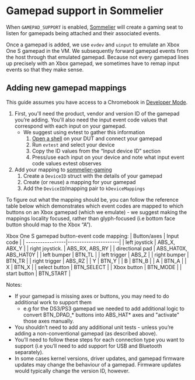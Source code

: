 # Gamepad support in Sommelier

When `GAMEPAD_SUPPORT` is enabled, [Sommelier](https://crsrc.org/o/src/platform2/vm_tools/sommelier/testing/sommelier-gaming.cc)
will create a gaming seat to listen for gamepads being attached and their associated events.

Once a gamepad is added, we use `evdev` and `uinput` to emulate an Xbox One S gamepad in the VM. We subsequently forward
gamepad events from the host through that emulated gamepad. Because not every gamepad lines up precisely with an Xbox gamepad, we sometimes
have to remap input events so that they make sense.

## Adding new gamepad mappings
This guide assumes you have access to a Chromebook in [Developer Mode](https://chromium.googlesource.com/chromiumos/docs/+/HEAD/developer_guide.md#Enter-Developer-Mode).
1. First, you'll need the product, vendor and version ID of the gamepad you’re adding. You'll also need the input event code values that correspond
with each input on your gamepad.
   * We suggest using evtest to gather this information
     1. [Open a shell](https://chromium.googlesource.com/chromiumos/docs/+/HEAD/developer_guide.md#getting-to-a-command-prompt-on-chromiumos) on your DUT and connect your gamepad
     2. Run `evtest` and select your device
     3. Copy the ID values from the “Input device ID” section
     4. Press/use each input on your device and note what input event code values evtest observes
3. Add your mapping to [sommelier-gaming](https://crsrc.org/o/src/platform2/vm_tools/sommelier/testing/sommelier-gaming.cc)
   1. Create a `DeviceID` struct with the details of your gamepad
   2. Create (or reuse) a mapping for your gamepad
   3. Add the `DeviceID`/mapping pair to `kDeviceMappings`

To figure out what the mapping should be, you can follow the reference table below which demonstrates which event codes are mapped to which buttons on an Xbox gamepad (which we emulate) - we suggest making the mappings locality focused, rather than glyph-focused (i.e bottom face button should map to the Xbox “A”).

Xbox One S gamepad button-event code mapping:
| Button/axes      | Input code           |
| -----------------|----------------------|
| left joystick    | ABS_X, ABX_Y         |
| right joystick.  | ABS_RX, ABS_RY       |
| directional pad  | ABS_HAT0X, ABS_HAT0Y |
| left bumper      | BTN_TL               |
| left trigger     | ABS_Z                |
| right bumper     | BTN_TR               |
| right trigger    | ABS_RZ               |
| Y                | BTN_Y                |
| B                | BTN_B                |
| A                | BTN_A                |
| X                | BTN_X                |
| select button    | BTN_SELECT           |
| Xbox button      | BTN_MODE             |
| start button     | BTN_START            |

Notes:
* If your gamepad is missing axes or buttons, you may need to do additional work to support them
  * e.g for the DS3/PS3 gamepad we needed to add additional logic to convert BTN_DPAD_* buttons into ABS_HAT* axes and "activate" those axes manually.
* You shouldn’t need to add any additional unit tests - unless you’re adding a non-conventional gamepad (as described above).
* You’ll need to follow these steps for each connection type you want to support (i.e you’ll need to add support for USB and Bluetooth separately).
* In some cases kernel versions, driver updates, and gamepad firmware updates may change the behaviour of a gamepad. Firmware updates would typically change the version ID, however.
